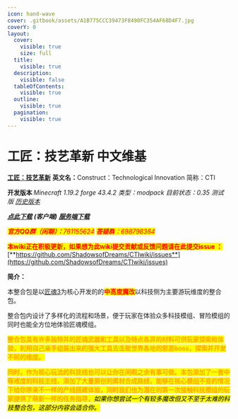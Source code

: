 ```yaml
---
icon: hand-wave
cover: .gitbook/assets/A1B775CCC39473F8490FC354AF68D4F7.jpg
coverY: 0
layout:
  cover:
    visible: true
    size: full
  title:
    visible: true
  description:
    visible: false
  tableOfContents:
    visible: true
  outline:
    visible: true
  pagination:
    visible: true
---
```


# 工匠：技艺革新 中文维基

[**工匠：技艺革新**](https://www.mcmod.cn/modpack/989.html)   **英文名：**&#x43;onstruct：Technological Innovation  简称：CTI

**开发版本    &#x20;**&#x20;_Minecraft 1.19.2 forge 43.4.2     类型：modpack  目前状态：0.35   测试版_  [ _历史版本_](https://bbsmc.net/modpack/cti/versions)

[_**点此下载**_](https://bbsmc.net/modpack/cti) _**(客户端)**_       [   _**服务端下载**_](https://github.com/ShadowsofDreams/CTI-server/releases)

_<mark style="color:red;">**官方QQ群（闲聊）：**</mark><mark style="color:red;">761155624</mark>      <mark style="color:red;"></mark><mark style="color:red;">**答疑群**</mark><mark style="color:red;">：698798364</mark>_

<mark style="color:red;">**本wiki正在积极更新，如果想为此wiki提交贡献或反馈问题请在此提交issue ：**</mark>[**https://github.com/ShadowsofDreams/CTIwiki/issues**](https://github.com/ShadowsofDreams/CTIwiki/issues)



**简介：**

本整合包是以[匠魂3](https://www.mcmod.cn/class/3725.html)为核心开发的的<mark style="color:red;">**中高度魔改**</mark>以科技侧为主要游玩维度的整合包。

整合包内设计了多样化的流程和场景，便于玩家在体验众多科技模组、冒险模组的同时也能全方位地体验匠魂模组。

<mark style="color:orange;">**整合包具有许多独特并的匠魂武器和工具以及特点各异的材料可供玩家探索和体验，利用自己亲手组装出来的强大工具去击败世界各地的邪恶boss，探索并开发不同的维度。**</mark>

<mark style="color:orange;">**同时，作为核心玩法的科技线也可以让你在闲暇之余有事可做。本包添加了一套中等难度的科技主线，添加了大量原创的素材合成路线，能够在核心模组不变的情况下给你带来不一样的产线搭建体验，同时我们也为潜在的第一次接触科技模组的玩家提供了萌新一样的任务指导，**</mark>_<mark style="background-color:yellow;">如果你想尝试一个有较多魔改但又不至于太难的科技整合包，这部分内容会适合你。</mark>_

